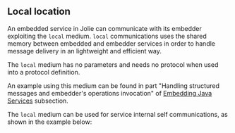## Local location

An embedded service in Jolie can communicate with its embedder exploiting the `local` medium. `local` communications uses the shared memory between embedded and embedder services in order to handle message delivery in an lightweight and efficient way.

The `local` medium has no parameters and needs no protocol when used into a protocol definition.

An example using this medium can be found in part "Handling structured messages and embedder's operations invocation" of [Embedding Java Services](architectural_composition/embedding_java) subsection.

The `local` medium can be used for service internal self communications, as shown in the example below:

<div class="code" src="local_1.ol"></div>